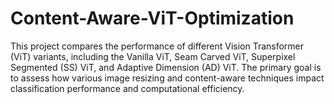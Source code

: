 # Content-Aware-ViT-Optimization
This project compares the performance of different Vision Transformer (ViT) variants, including the Vanilla ViT, Seam Carved ViT, Superpixel Segmented (SS) ViT, and Adaptive Dimension (AD) ViT. The primary goal is to assess how various image resizing and content-aware techniques impact classification performance and computational efficiency.
